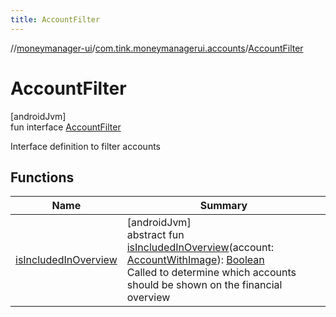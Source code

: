 ```yaml
---
title: AccountFilter
---
```

//[moneymanager-ui](../../../index.html)/[com.tink.moneymanagerui.accounts](../index.html)/[AccountFilter](index.html)



# AccountFilter



[androidJvm]\
fun interface [AccountFilter](index.html)

Interface definition to filter accounts



## Functions


| Name | Summary |
|---|---|
| [isIncludedInOverview](is-included-in-overview.html) | [androidJvm]<br>abstract fun [isIncludedInOverview](is-included-in-overview.html)(account: [AccountWithImage](../-account-with-image/index.html)): [Boolean](https://kotlinlang.org/api/latest/jvm/stdlib/kotlin/-boolean/index.html)<br>Called to determine which accounts should be shown on the financial overview |

